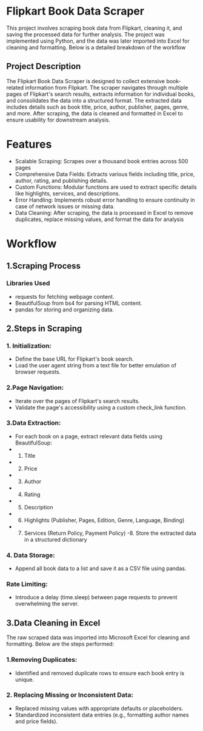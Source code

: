 # Flipkart Book Data Scraper

This project involves scraping book data from Flipkart, cleaning it, and saving the processed data for further analysis. The project was implemented using Python, and the data was later imported into Excel for cleaning and formatting. Below is a detailed breakdown of the workflow

## Project Description

The Flipkart Book Data Scraper is designed to collect extensive book-related information from Flipkart. The scraper navigates through multiple pages of Flipkart's search results, extracts information for individual books, and consolidates the data into a structured format. The extracted data includes details such as book title, price, author, publisher, pages, genre, and more. After scraping, the data is cleaned and formatted in Excel to ensure usability for downstream analysis.

# Features

- Scalable Scraping: Scrapes over a thousand book entries across 500 pages
- Comprehensive Data Fields: Extracts various fields including title, price, author, rating, and publishing details.
- Custom Functions: Modular functions are used to extract specific details like highlights, services, and descriptions.
- Error Handling: Implements robust error handling to ensure continuity in case of network issues or missing data.
- Data Cleaning: After scraping, the data is processed in Excel to remove duplicates, replace missing values, and format the data for analysis

# Workflow

## 1.Scraping Process

### Libraries Used
- requests for fetching webpage content.
- BeautifulSoup from bs4 for parsing HTML content.
- pandas for storing and organizing data.

## 2.Steps in Scraping
### 1. Initialization:
- Define the base URL for Flipkart's book search.
- Load the user agent string from a text file for better emulation of browser requests.

### 2.Page Navigation:
- Iterate over the pages of Flipkart's search results.
- Validate the page's accessibility using a custom check_link function.

### 3.Data Extraction:
- For each book on a page, extract relevant data fields using BeautifulSoup:
 - 1. Title
 - 2. Price
 - 3. Author
 - 4. Rating
 - 5. Description
 - 6. Highlights (Publisher, Pages, Edition, Genre, Language, Binding)
 - 7. Services (Return Policy, Payment Policy)
  -8. Store the extracted data in a structured dictionary

### 4. Data Storage:
  - Append all book data to a list and save it as a CSV file using pandas.

### Rate Limiting:
  - Introduce a delay (time.sleep) between page requests to prevent overwhelming the server.

## 3.Data Cleaning in Excel
The raw scraped data was imported into Microsoft Excel for cleaning and formatting. Below are the steps performed:

### 1.Removing Duplicates:
 - Identified and removed duplicate rows to ensure each book entry is unique.

### 2. Replacing Missing or Inconsistent Data:
 - Replaced missing values with appropriate defaults or placeholders.
 - Standardized inconsistent data entries (e.g., formatting author names and price fields). 





